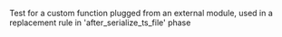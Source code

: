 Test for a custom function plugged from an external module, used
in a replacement rule in 'after_serialize_ts_file' phase